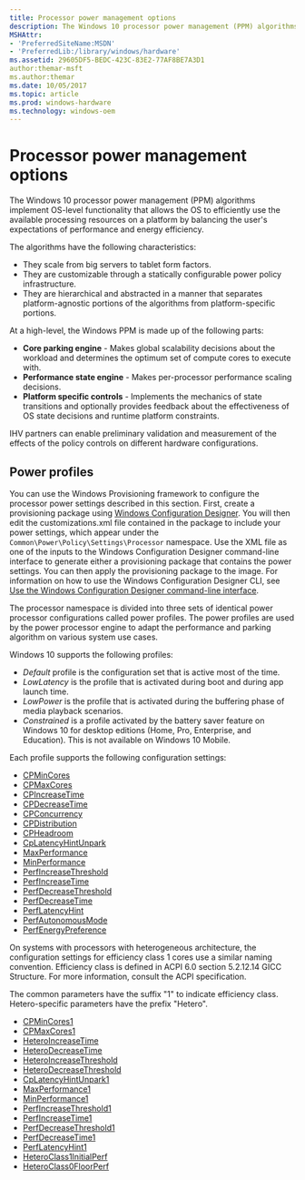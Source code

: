 ```yaml
---
title: Processor power management options
description: The Windows 10 processor power management (PPM) algorithms implement OS-level functionality that allows the OS to efficiently use the available processing resources on a platform by balancing the user's expectations of performance and energy efficiency.
MSHAttr:
- 'PreferredSiteName:MSDN'
- 'PreferredLib:/library/windows/hardware'
ms.assetid: 29605DF5-BEDC-423C-83E2-77AF8BE7A3D1
author:themar-msft
ms.author:themar
ms.date: 10/05/2017
ms.topic: article
ms.prod: windows-hardware
ms.technology: windows-oem
---
```

# Processor power management options

The Windows 10 processor power management (PPM) algorithms implement OS-level functionality that allows the OS to efficiently use the available processing resources on a platform by balancing the user's expectations of performance and energy efficiency.

The algorithms have the following characteristics:

* They scale from big servers to tablet form factors.
* They are customizable through a statically configurable power policy infrastructure.
* They are hierarchical and abstracted in a manner that separates platform-agnostic portions of the algorithms from platform-specific portions.

At a high-level, the Windows PPM is made up of the following parts:

* **Core parking engine** - Makes global scalability decisions about the workload and determines the optimum set of compute cores to execute with.
* **Performance state engine** - Makes per-processor performance scaling decisions.
* **Platform specific controls** - Implements the mechanics of state transitions and optionally provides feedback about the effectiveness of OS state decisions and runtime platform constraints.

IHV partners can enable preliminary validation and measurement of the effects of the policy controls on different hardware configurations.

## <span id="Power_profiles"></span><span id="power_profiles"></span><span id="POWER_PROFILES"></span>Power profiles

You can use the Windows Provisioning framework to configure the processor power settings described in this section. First, create a provisioning package using [Windows Configuration Designer](https://docs.microsoft.com/en-us/windows/configuration/provisioning-packages/provisioning-install-icd). You will then edit the customizations.xml file contained in the package to include your power settings, which appear under the `Common\Power\Policy\Settings\Processor` namespace. Use the XML file as one of the inputs to the Windows Configuration Designer command-line interface to generate either a provisioning package that contains the power settings. You can then apply the provisioning package to the image. For information on how to use the Windows Configuration Designer CLI, see [Use the Windows Configuration Designer command-line interface](https://docs.microsoft.com/en-us/windows/configuration/provisioning-packages/provisioning-command-line).

The processor namespace is divided into three sets of identical power processor configurations called power profiles. The power profiles are used by the power processor engine to adapt the performance and parking algorithm on various system use cases.

Windows 10 supports the following profiles:

* *Default* profile is the configuration set that is active most of the time.
* *LowLatency* is the profile that is activated during boot and during app launch time.
* *LowPower* is the profile that is activated during the buffering phase of media playback scenarios.
* *Constrained* is a profile activated by the battery saver feature on Windows 10 for desktop editions (Home, Pro, Enterprise, and Education). This is not available on Windows 10 Mobile.

Each profile supports the following configuration settings:

* [CPMinCores](options-for-core-parking-cpmincores.md)
* [CPMaxCores](options-for-core-parking-cpmaxcores.md)
* [CPIncreaseTime](options-for-core-parking-cpincreasetime.md)
* [CPDecreaseTime](options-for-core-parking-cpdecreasetime.md)
* [CPConcurrency](options-for-core-parking-cpconcurrency.md)
* [CPDistribution](options-for-core-parking-cpdistribution.md)
* [CPHeadroom](options-for-core-parking-cpheadroom.md)
* [CpLatencyHintUnpark](options-for-core-parking-cplatencyhintunpark.md)
* [MaxPerformance](options-for-perf-state-engine-maxperformance.md)
* [MinPerformance](options-for-perf-state-engine-minperformance.md)
* [PerfIncreaseThreshold](options-for-perf-state-engine-perfincreasethreshold.md)
* [PerfIncreaseTime](options-for-perf-state-engine-perfincreasetime.md)
* [PerfDecreaseThreshold](options-for-perf-state-engine-perfdecreasethreshold.md)
* [PerfDecreaseTime](options-for-perf-state-engine-perfdecreasetime.md)
* [PerfLatencyHint](options-for-perf-state-engine-perflatencyhint.md)
* [PerfAutonomousMode](options-for-perf-state-engine-perfautonomousmode.md)
* [PerfEnergyPreference](options-for-perf-state-engine-perfenergypreference.md)

On systems with processors with heterogeneous architecture, the configuration settings for efficiency class 1 cores use a similar naming convention. Efficiency class is defined in ACPI 6.0 section 5.2.12.14 GICC Structure. For more information, consult the ACPI specification.

The common parameters have the suffix "1" to indicate efficiency class. Hetero-specific parameters have the prefix "Hetero".

* [CPMinCores1](options-for-core-parking-cpmincores.md)
* [CPMaxCores1](options-for-core-parking-cpmaxcores.md)
* [HeteroIncreaseTime](configuration-for-hetero-power-scheduling-heteroincreasetime.md)
* [HeteroDecreaseTime](configuration-for-hetero-power-scheduling-heterodecreasetime.md)
* [HeteroIncreaseThreshold](configuration-for-hetero-power-scheduling-heteroincreasethreshold.md)
* [HeteroDecreaseThreshold](configuration-for-hetero-power-scheduling-heterodecreasethreshold.md)
* [CpLatencyHintUnpark1](options-for-core-parking-cplatencyhintunpark.md)
* [MaxPerformance1](options-for-perf-state-engine-maxperformance.md)
* [MinPerformance1](options-for-perf-state-engine-minperformance.md)
* [PerfIncreaseThreshold1](options-for-perf-state-engine-perfincreasethreshold.md)
* [PerfIncreaseTime1](options-for-perf-state-engine-perfincreasetime.md)
* [PerfDecreaseThreshold1](options-for-perf-state-engine-perfdecreasethreshold.md)
* [PerfDecreaseTime1](options-for-perf-state-engine-perfdecreasetime.md)
* [PerfLatencyHint1](options-for-perf-state-engine-perflatencyhint.md)
* [HeteroClass1InitialPerf](configuration-for-hetero-power-scheduling-heteroclass1initialperf.md)
* [HeteroClass0FloorPerf](configuration-for-hetero-power-scheduling-heteroclass0floorperf.md)
